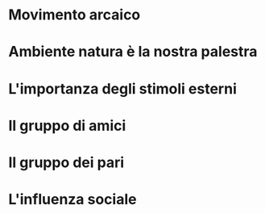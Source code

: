 
# Movimento arcaico 

# Ambiente natura è la nostra palestra


# L'importanza degli stimoli esterni

# Il gruppo di amici

# Il gruppo dei pari

# L'influenza sociale

<!--stackedit_data:
eyJoaXN0b3J5IjpbMTYyMzM5NTk4N119
-->